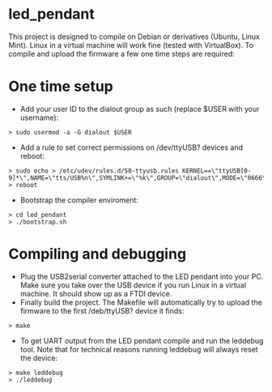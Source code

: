 # led_pendant

This project is designed to compile on Debian or derivatives (Ubuntu, Linux Mint). Linux in a virtual machine will work fine (tested with VirtualBox). To compile and upload the firmware a few one time steps are required:

# One time setup
- Add your user ID to the dialout group as such (replace $USER with your username):
```
> sudo usermod -a -G dialout $USER
```
- Add a rule to set correct permissions on /dev/ttyUSB? devices and reboot:
```
> sudo echo > /etc/udev/rules.d/50-ttyusb.rules KERNEL==\"ttyUSB[0-9]*\",NAME=\"tts/USB%n\",SYMLINK+=\"%k\",GROUP=\"dialout\",MODE=\"0666\"
> reboot
```

- Bootstrap the compiler enviroment:
```
> cd led_pendant
> ./bootstrap.sh
```

# Compiling and debugging
- Plug the USB2serial converter attached to the LED pendant into your PC. Make sure you take over the USB device if you run Linux in a virtual machine. It should show up as a FTDI device.
- Finally build the project. The Makefile will automatically try to upload the firmware to the first /deb/ttyUSB? device it finds:
```
> make
```
- To get UART output from the LED pendant compile and run the leddebug tool. Note that for technical reasons running leddebug will always reset the device:
```
> make leddebug
> ./leddebug
```

